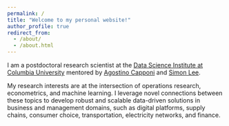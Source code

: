 ```yaml
---
permalink: /
title: "Welcome to my personal website!"
author_profile: true
redirect_from: 
  - /about/
  - /about.html
---
```



I am a postdoctoral research scientist at the [Data Science Institute at Columbia University](https://datascience.columbia.edu/) mentored by [Agostino Capponi](https://www.columbia.edu/~ac3827/) and [Simon Lee](https://econ.columbia.edu/econpeople/sokbae-simon-lee/).

My research interests are at the intersection of operations research, econometrics, and machine learning. I leverage novel connections between these topics to develop robust and scalable data-driven solutions in business and management domains, such as digital platforms, supply chains, consumer choice, transportation, electricity networks, and finance. 
